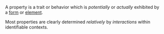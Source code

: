 A property is a trait or behavior which is *potentially* or *actually* exhibited by a [form](https://github.com/gcassel/Modular-Organization-Terminology/blob/master/terms/form.md) or [element](https://github.com/gcassel/Modular-Organization-Terminology/blob/master/terms/element.md). 
 
Most properties are clearly determined *relatively* by *interactions* within identifiable contexts.

